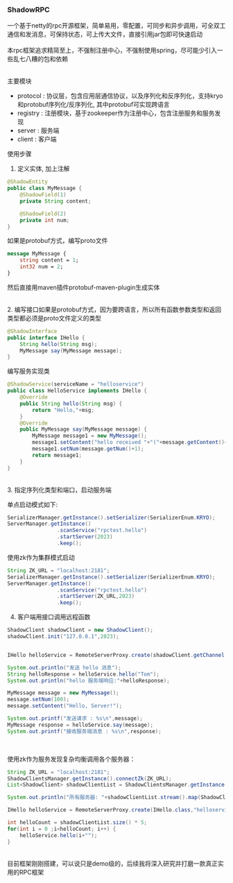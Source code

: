 ### ShadowRPC
一个基于netty的rpc开源框架，简单易用，零配置，可同步和异步调用，可全双工通信和发消息，可保持状态，可上传大文件，直接引用jar包即可快速启动<br><br>
本rpc框架追求精简至上，不强制注册中心，不强制使用spring，尽可能少引入一些乱七八糟的包和依赖<br><br>

主要模块
- protocol : 协议层，包含应用层通信协议，以及序列化和反序列化，支持kryo和protobuf序列化/反序列化, 其中protobuf可实现跨语言
- registry : 注册模块，基于zookeeper作为注册中心，包含注册服务和服务发现
- server : 服务端
- client : 客户端

使用步骤
1. 定义实体, 加上注解
```java
@ShadowEntity
public class MyMessage {
    @ShadowField(1)
    private String content;

    @ShadowField(2)
    private int num;
}
```
如果是protobuf方式，编写proto文件
```proto
message MyMessage {
    string content = 1;
    int32 num = 2;
}
```
然后直接用maven插件protobuf-maven-plugin生成实体

<br>
2. 编写接口如果是protobuf方式，因为要跨语言，所以所有函数参数类型和返回类型都必须是proto文件定义的类型

```java
@ShadowInterface
public interface IHello {
    String hello(String msg);
    MyMessage say(MyMessage message);
}
```

编写服务实现类
```java
@ShadowService(serviceName = "helloservice")
public class HelloService implements IHello {
    @Override
    public String hello(String msg) {
        return "Hello,"+msg;
    }
    @Override
    public MyMessage say(MyMessage message) {
        MyMessage message1 = new MyMessage();
        message1.setContent("hello received "+"("+message.getContent()+")");
        message1.setNum(message.getNum()+1);
        return message1;
    }
}
```

<br>
3. 指定序列化类型和端口，启动服务端

<br>

  
单点启动模式如下: 
```java
SerializerManager.getInstance().setSerializer(SerializerEnum.KRYO);
ServerManager.getInstance()
                .scanService("rpctest.hello")
                .startServer(2023)
                .keep();
```

使用zk作为集群模式启动
```java
String ZK_URL = "localhost:2181";
SerializerManager.getInstance().setSerializer(SerializerEnum.KRYO);
ServerManager.getInstance()
                .scanService("rpctest.hello")
                .startServer(ZK_URL,2023)
                .keep();
```



4. 客户端用接口调用远程函数
   
```java
ShadowClient shadowClient = new ShadowClient();
shadowClient.init("127.0.0.1",2023);


IHello helloService = RemoteServerProxy.create(shadowClient.getChannel(),IHello.class,"helloservice");

System.out.println("发送 hello 消息");
String helloResponse = helloService.hello("Tom");
System.out.println("hello 服务端响应:"+helloResponse);

MyMessage message = new MyMessage();
message.setNum(100);
message.setContent("Hello, Server!");

System.out.printf("发送请求 : %s\n",message);
MyMessage response = helloService.say(message);
System.out.printf("接收服务端消息 : %s\n",response);
```

<br>

使用zk作为服务发现复杂均衡调用各个服务器：
```java
String ZK_URL = "localhost:2181";
ShadowClientsManager.getInstance().connectZk(ZK_URL);
List<ShadowClient> shadowClientList = ShadowClientsManager.getInstance().getShadowClients();

System.out.println("所有服务器: "+shadowClientList.stream().map(ShadowClient::getConnectionUrl).collect(Collectors.toList()));

IHello helloService = RemoteServerProxy.create(IHello.class,"helloservice");

int helloCount = shadowClientList.size() * 5;
for(int i = 0 ;i<helloCount; i++) {
    helloService.hello(i+"");
}
```


<br>
目前框架刚刚搭建，可以说只是demo级的，后续我将深入研究并打磨一款真正实用的RPC框架
